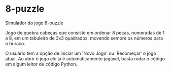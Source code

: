 # 8-puzzle
Simulador do jogo 8-puzzle

Jogo de quebra cabeças que consiste em ordenar 8 peças, numeradas de 1 a 8, em um tabuleiro de 3x3 quadrados, movendo sempre os números para o buraco. 

O usuário tem a opção de iniciar um 'Novo Jogo' ou 'Recomeçar' o jogo atual. Ao abrir o jogo ele já é automaticamente jogável, basta rodar o código em algum leitor de código Python.
